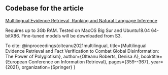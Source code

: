 


## Codebase for the article

[Multilingual Evidence Retrieval, Ranking and Natural Language Inference](https://arxiv.org/pdf/2012.08919.pdf)


Requires up to 3Gb RAM. 
Tested on MacOS Big Sur and Ubuntu18.04 64-bitX86. Fine-tuned models will be downloaded from S3. 

To cite:
@inproceedings{olteanu2021multilingual,
  title={Multilingual Evidence Retrieval and Fact Verification to Combat Global Disinformation: The Power of Polyglotism},
  author={Olteanu Roberts, Denisa A},
  booktitle={European Conference on Information Retrieval},
  pages={359--367},
  year={2021},
  organization={Springer}
}